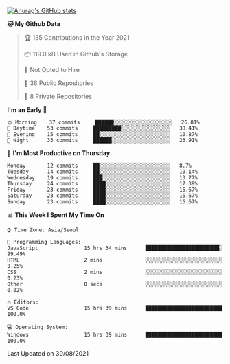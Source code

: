 
<!--
**BHyeonKim/BHyeonKim** is a ✨ _special_ ✨ repository because its `README.md` (this file) appears on your GitHub profile.

Here are some ideas to get you started:

- 🔭 I’m currently working on ...
- 🌱 I’m currently learning ...
- 👯 I’m looking to collaborate on ...
- 🤔 I’m looking for help with ...
- 💬 Ask me about ...
- 📫 How to reach me: ...
- 😄 Pronouns: ...
- ⚡ Fun fact: ...
-->
[![Anurag's GitHub stats](https://github-readme-stats.vercel.app/api?username=BHyeonKim&show_icons=true&theme=dark)
](https://github.com/anuraghazra/github-readme-stats)
<!--START_SECTION:waka-->
**🐱 My Github Data** 

> 🏆 135 Contributions in the Year 2021
 > 
> 📦 119.0 kB Used in Github's Storage 
 > 
> 🚫 Not Opted to Hire
 > 
> 📜 36 Public Repositories 
 > 
> 🔑 8 Private Repositories  
 > 
**I'm an Early 🐤** 

```text
🌞 Morning    37 commits     ██████░░░░░░░░░░░░░░░░░░░   26.81% 
🌆 Daytime    53 commits     █████████░░░░░░░░░░░░░░░░   38.41% 
🌃 Evening    15 commits     ██░░░░░░░░░░░░░░░░░░░░░░░   10.87% 
🌙 Night      33 commits     ██████░░░░░░░░░░░░░░░░░░░   23.91%

```
📅 **I'm Most Productive on Thursday** 

```text
Monday       12 commits     ██░░░░░░░░░░░░░░░░░░░░░░░   8.7% 
Tuesday      14 commits     ██░░░░░░░░░░░░░░░░░░░░░░░   10.14% 
Wednesday    19 commits     ███░░░░░░░░░░░░░░░░░░░░░░   13.77% 
Thursday     24 commits     ████░░░░░░░░░░░░░░░░░░░░░   17.39% 
Friday       23 commits     ████░░░░░░░░░░░░░░░░░░░░░   16.67% 
Saturday     23 commits     ████░░░░░░░░░░░░░░░░░░░░░   16.67% 
Sunday       23 commits     ████░░░░░░░░░░░░░░░░░░░░░   16.67%

```


📊 **This Week I Spent My Time On** 

```text
⌚︎ Time Zone: Asia/Seoul

💬 Programming Languages: 
JavaScript               15 hrs 34 mins      ████████████████████████░   99.49% 
HTML                     2 mins              ░░░░░░░░░░░░░░░░░░░░░░░░░   0.25% 
CSS                      2 mins              ░░░░░░░░░░░░░░░░░░░░░░░░░   0.23% 
Other                    0 secs              ░░░░░░░░░░░░░░░░░░░░░░░░░   0.02%

🔥 Editors: 
VS Code                  15 hrs 39 mins      █████████████████████████   100.0%

💻 Operating System: 
Windows                  15 hrs 39 mins      █████████████████████████   100.0%

```


 Last Updated on 30/08/2021
<!--END_SECTION:waka-->

